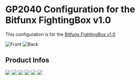# GP2040 Configuration for the Bitfunx FightingBox v1.0

This configuration is for the
[Bitfunx FightingBox v1.0](https://aliexpress.com/item/1005005535007514.html)

![Front](./assets/Front.jpg) ![Back](./assets/Back.jpg)

## Product Infos

![](./assets/5.jpg) ![](./assets/6.jpg) ![](./assets/7.jpg) ![](./assets/8.jpg)
![](./assets/9.jpg) ![](./assets/10.jpg)
